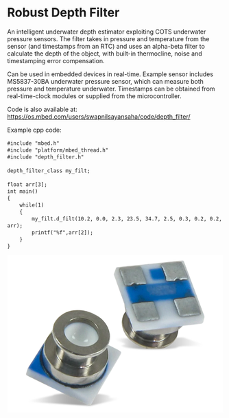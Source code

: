 # Robust Depth Filter
An intelligent underwater depth estimator exploiting COTS underwater pressure sensors. The filter takes in pressure and temperature from the sensor (and timestamps from an RTC) and uses an alpha-beta filter to calculate the depth of the object, with built-in thermocline, noise and timestamping error compensation.

Can be used in embedded devices in real-time. Example sensor includes MS5837-30BA underwater pressure sensor, which can measure both pressure and temperature underwater. Timestamps can be obtained from real-time-clock modules or supplied from the microcontroller.

Code is also available at: https://os.mbed.com/users/swapnilsayansaha/code/depth_filter/ 

Example cpp code:
```
#include "mbed.h"
#include "platform/mbed_thread.h"
#include "depth_filter.h"

depth_filter_class my_filt;

float arr[3];
int main()
{
    while(1)
    {
        my_filt.d_filt(10.2, 0.0, 2.3, 23.5, 34.7, 2.5, 0.3, 0.2, 0.2, arr);
        printf("%f",arr[2]);
    }
}
```

![Device_Image](153681669.webp)
